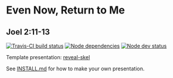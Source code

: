 # Even Now, Return to Me
## Joel 2:11-13

[![Travis-CI build status](https://travis-ci.org/sermons/even-now.svg)](https://travis-ci.org/sermons/even-now)
[![Node dependencies](https://david-dm.org/sermons/even-now.svg)](https://david-dm.org/sermons/even-now)
[![Node dev status](https://david-dm.org/sermons/even-now/dev-status.svg)](https://david-dm.org/sermons/even-now?type=dev)

Template presentation: [reveal-skel](https://github.com/sermons/reveal-skel)

See [INSTALL.md](INSTALL.md)
for how to make your own presentation.
